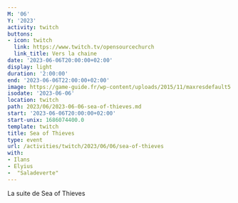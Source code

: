 ```yaml
---
M: '06'
Y: '2023'
activity: twitch
buttons:
- icon: twitch
  link: https://www.twitch.tv/opensourcechurch
  link_title: Vers la chaine
date: '2023-06-06T20:00:00+02:00'
display: light
duration: '2:00:00'
end: '2023-06-06T22:00:00+02:00'
image: https://game-guide.fr/wp-content/uploads/2015/11/maxresdefault5.jpg
isodate: '2023-06-06'
location: twitch
path: 2023/06/2023-06-06-sea-of-thieves.md
start: '2023-06-06T20:00:00+02:00'
start-unix: 1686074400.0
template: twitch
title: Sea of Thieves
type: event
url: /activities/twitch/2023/06/06/sea-of-thieves
with:
- Ilans
- Elyius
-  "Saladeverte"
---
```

La suite de Sea of Thieves
